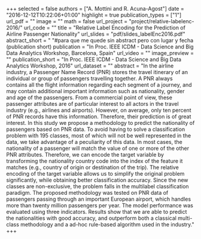 +++
selected = false
authors = ["A. Mottini and R. Acuna-Agost"]
date = "2016-12-12T10:22:06+01:00"
highlight = true
publication_types = ["1"]
url_pdf = ""
image = ""
math = false
url_project = "project/relative-labelenc-2016/"
url_code = ""
title = "Relative Label Encoding for the Prediction of Airline Passenger Nationality"
url_slides = "pdf/slides_labelEnc2016.pdf"
abstract_short = " "#para que me quede sin abstract pero con lugar y fecha (publication short)
publication = "In Proc. IEEE ICDM - Data Science and Big Data Analytics Workshop, Barcelona, Spain"
url_video = ""
image_preview = ""
publication_short = "In Proc. IEEE ICDM - Data Science and Big Data Analytics Workshop, 2016"
url_dataset = ""
abstract = "In the airline industry, a Passenger Name Record (PNR) stores the travel itinerary of an individual or group of passengers travelling together. A PNR always contains all the flight information regarding each segment of a journey, and may contain additional important information such as nationality, gender and age of the passengers. From a commercial point of view, these passenger attributes are of particular interest to all actors in the travel industry (e.g., airlines and airports). However, on average, only ten percent of PNR records have this information. Therefore, their prediction is of great interest. In this study we propose a methodology to predict the nationality of passengers based on PNR data. To avoid having to solve a classification problem with 195 classes, most of which will not be well represented in the data, we take advantage of a peculiarity of this data. In most cases, the nationality of a passenger will match the value of one or more of the other PNR attributes. Therefore, we can encode the target variable by transforming the nationality country code into the index of the feature it matches (e.g., country of origin or destination of the trip). The relative encoding of the target variable allows us to simplify the original problem significantly, while obtaining better classification accuracy. Since the new classes are non-exclusive, the problem falls in the multilabel classification paradigm. The proposed methodology was tested on PNR data of passengers passing through an important European airport, which handles more than twenty million passengers per year. The model performance was evaluated using three indicators. Results show that we are able to predict the nationalities with good accuracy, and outperform both a classical multi-class methodology and a ad-hoc rule-based algorithm used  in the industry." 
+++
